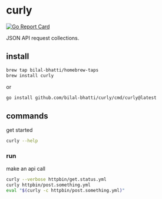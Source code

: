 # curly

[![Go Report Card](https://goreportcard.com/badge/github.com/bilal-bhatti/curly)](https://goreportcard.com/report/github.com/bilal-bhatti/curly)


JSON API request collections.

## install
``` sh
brew tap bilal-bhatti/homebrew-taps
brew install curly
```
or
``` sh
go install github.com/bilal-bhatti/curly/cmd/curly@latest
```

## commands
get started

``` sh
curly --help
```

### run
make an api call

``` sh
curly --verbose httpbin/get.status.yml
curly httpbin/post.something.yml
eval "$(curly -c httpbin/post.something.yml)"
```


